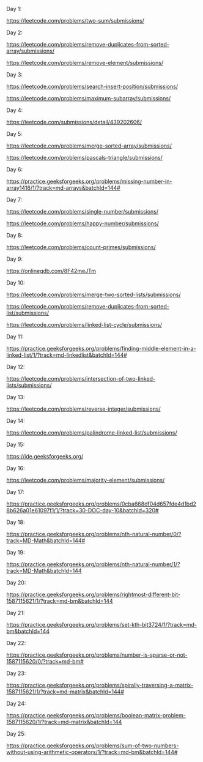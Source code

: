 Day 1:

https://leetcode.com/problems/two-sum/submissions/

Day 2:

https://leetcode.com/problems/remove-duplicates-from-sorted-array/submissions/

https://leetcode.com/problems/remove-element/submissions/

Day 3:

https://leetcode.com/problems/search-insert-position/submissions/

https://leetcode.com/problems/maximum-subarray/submissions/

Day 4:

https://leetcode.com/submissions/detail/439202606/

Day 5:

https://leetcode.com/problems/merge-sorted-array/submissions/

https://leetcode.com/problems/pascals-triangle/submissions/

Day 6:

https://practice.geeksforgeeks.org/problems/missing-number-in-array1416/1/?track=md-arrays&batchId=144#

Day 7:

https://leetcode.com/problems/single-number/submissions/

https://leetcode.com/problems/happy-number/submissions/

Day 8:

https://leetcode.com/problems/count-primes/submissions/

Day 9:

https://onlinegdb.com/8F42meJTm

Day 10:

https://leetcode.com/problems/merge-two-sorted-lists/submissions/

https://leetcode.com/problems/remove-duplicates-from-sorted-list/submissions/

https://leetcode.com/problems/linked-list-cycle/submissions/

Day 11:

https://practice.geeksforgeeks.org/problems/finding-middle-element-in-a-linked-list/1/?track=md-linkedlist&batchId=144#

Day 12:

https://leetcode.com/problems/intersection-of-two-linked-lists/submissions/

Day 13:

https://leetcode.com/problems/reverse-integer/submissions/

Day 14:

https://leetcode.com/problems/palindrome-linked-list/submissions/

Day 15:

https://ide.geeksforgeeks.org/

Day 16:

https://leetcode.com/problems/majority-element/submissions/

Day 17:

https://practice.geeksforgeeks.org/problems/0cba668df04d657fde4d1bd28b626a01e61097f1/1/?track=30-DOC-day-10&batchId=320#

Day 18:

https://practice.geeksforgeeks.org/problems/nth-natural-number/0/?track=MD-Math&batchId=144#

Day 19:

https://practice.geeksforgeeks.org/problems/nth-natural-number/1/?track=MD-Math&batchId=144

Day 20:

https://practice.geeksforgeeks.org/problems/rightmost-different-bit-1587115621/1/?track=md-bm&batchId=144

Day 21:

https://practice.geeksforgeeks.org/problems/set-kth-bit3724/1/?track=md-bm&batchId=144

Day 22:

https://practice.geeksforgeeks.org/problems/number-is-sparse-or-not-1587115620/0/?track=md-bm#

Day 23:

https://practice.geeksforgeeks.org/problems/spirally-traversing-a-matrix-1587115621/1/?track=md-matrix&batchId=144#

Day 24:

https://practice.geeksforgeeks.org/problems/boolean-matrix-problem-1587115620/1/?track=md-matrix&batchId=144

Day 25:

https://practice.geeksforgeeks.org/problems/sum-of-two-numbers-without-using-arithmetic-operators/1/?track=md-bm&batchId=144#
